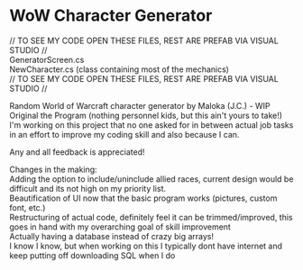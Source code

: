 # WoW Character Generator

// TO SEE MY CODE OPEN THESE FILES, REST ARE PREFAB VIA VISUAL STUDIO //  
GeneratorScreen.cs  
NewCharacter.cs (class containing most of the mechanics)  
// TO SEE MY CODE OPEN THESE FILES, REST ARE PREFAB VIA VISUAL STUDIO //  
  
Random World of Warcraft character generator by Maloka (J.C.) - WIP  
Original the Program (nothing personnel kids, but this ain't yours to take!)  
I'm working on this project that no one asked for in between actual job tasks in an effort to improve my coding skill and also because I can.  

Any and all feedback is appreciated!  

Changes in the making:  
  Adding the option to include/uninclude allied races, current design would be difficult and its not high on my priority list.  
  Beautification of UI now that the basic program works (pictures, custom font, etc.)  
  Restructuring of actual code, definitely feel it can be trimmed/improved, this goes in hand with my overarching goal of skill improvement  
  Actually having a database instead of crazy big arrays!   
  I know I know, but when working on this I typically dont have internet and keep putting off downloading SQL when I do
